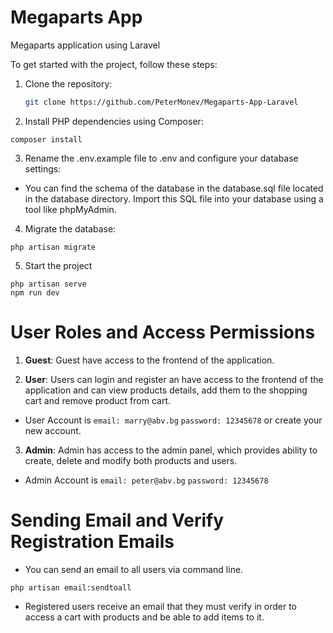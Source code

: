 # Megaparts App

Megaparts application using Laravel

To get started with the project, follow these steps:

1. Clone the repository:

    ```bash
    git clone https://github.com/PeterMonev/Megaparts-App-Laravel
    ```

2. Install PHP dependencies using Composer:

```
composer install
```

3. Rename the .env.example file to .env and configure your database settings:

-   You can find the schema of the database in the database.sql file located in the database directory. Import this SQL file into your database using a tool like phpMyAdmin.

4. Migrate the database:

```
php artisan migrate
```

5. Start the project

```
php artisan serve
npm run dev
```

# User Roles and Access Permissions

1. **Guest**: Guest have access to the frontend of the application.

2. **User**: Users can login and register an have access to the frontend of the application and can view products details, add them to the shopping cart and remove product from cart.

-   User Account is `email: marry@abv.bg` `password: 12345678` or create your new account.

3. **Admin**: Аdmin has access to the admin panel, which provides ability to create, delete and modify both products and users.

-   Admin Account is `email: peter@abv.bg` `password: 12345678`

# Sending Email and Verify Registration Emails

-   You can send an email to all users via command line.

```
php artisan email:sendtoall
```

-   Registered users receive an email that they must verify in order to access a cart with products and be able to add items to it.
